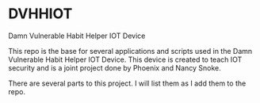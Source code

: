 # DVHHIOT
Damn Vulnerable Habit Helper IOT Device

This repo is the base for several applications and scripts used in the Damn Vulnerable Habit Helper IOT Device.
This device is created to teach IOT security and is a joint project done by Phoenix and Nancy Snoke.

There are several parts to this project.  I will list them as I add them to the repo.
